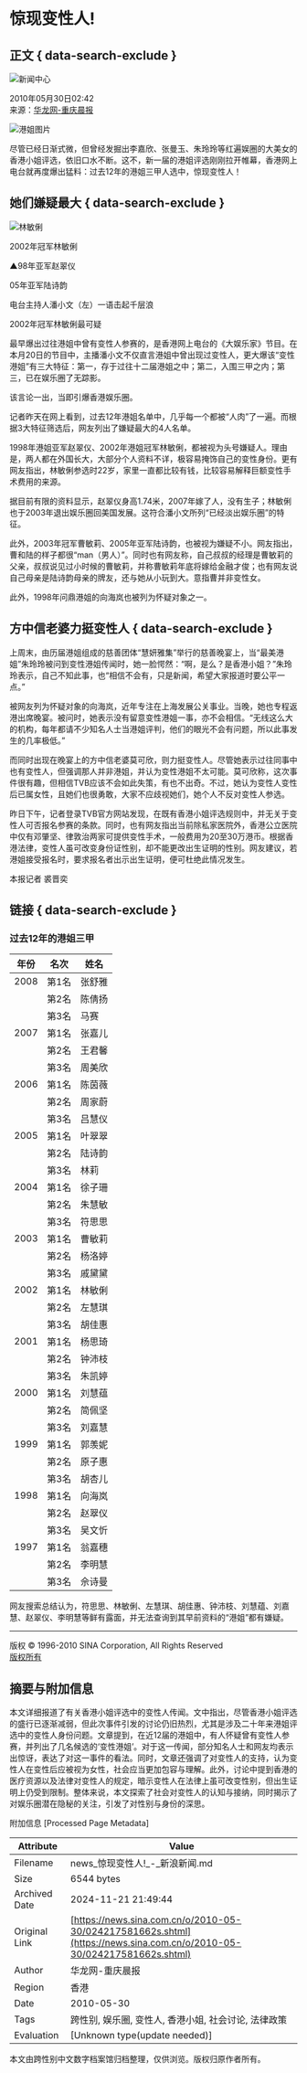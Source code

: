 # 惊现变性人!

## 正文 { data-search-exclude }


![新闻中心](http://i0.sinaimg.cn/home/deco/2009/0330/con_logo_news.gif)

2010年05月30日02:42  
来源：[华龙网-重庆晨报](http://www.cqcb.com/)

![港姐图片](http://i1.sinaimg.cn/dy/31/U868P1T31D161F479DT20051129052058_s.jpg)

尽管已经日渐式微，但曾经发掘出李嘉欣、张曼玉、朱玲玲等红遍娱圈的大美女的香港小姐评选，依旧口水不断。这不，新一届的港姐评选刚刚拉开帷幕，香港网上电台就再度爆出猛料：过去12年的港姐三甲人选中，惊现变性人！

## 她们嫌疑最大 { data-search-exclude }

![林敏俐](http://i1.sinaimg.cn/dy/31/U868P1T31D161F479DT20051129052058_s.jpg)

2002年冠军林敏俐

▲98年亚军赵翠仪  

05年亚军陆诗韵  

电台主持人潘小文（左）一语击起千层浪  

2002年冠军林敏俐最可疑  

最早爆出过往港姐中曾有变性人参赛的，是香港网上电台的《大娱乐家》节目。在本月20日的节目中，主播潘小文不仅直言港姐中曾出现过变性人，更大爆该“变性港姐”有三大特征：第一，存于过往十二届港姐之中；第二，入围三甲之内；第三，已在娱乐圈了无踪影。

该言论一出，当即引爆香港娱乐圈。

记者昨天在网上看到，过去12年港姐名单中，几乎每一个都被“人肉”了一遍。而根据3大特征筛选后，网友列出了嫌疑最大的4人名单。

1998年港姐亚军赵翠仪、2002年港姐冠军林敏俐，都被视为头号嫌疑人。理由是，两人都在外国长大，大部分个人资料不详，极容易掩饰自己的变性身份。更有网友指出，林敏俐参选时22岁，家里一直都比较有钱，比较容易解释巨额变性手术费用的来源。

据目前有限的资料显示，赵翠仪身高1.74米，2007年嫁了人，没有生子；林敏俐也于2003年退出娱乐圈回美国发展。这符合潘小文所列“已经淡出娱乐圈”的特征。

此外，2003年冠军曹敏莉、2005年亚军陆诗韵，也被视为嫌疑不小。网友指出，曹和陆的样子都很“man（男人）”。同时也有网友称，自己叔叔的经理是曹敏莉的父亲，叔叔说见过小时候的曹敏莉，并称曹敏莉年底将嫁给金融才俊；也有网友说自己母亲是陆诗韵母亲的牌友，还与她从小玩到大。意指曹并非变性女。

此外，1998年问鼎港姐的向海岚也被列为怀疑对象之一。

## 方中信老婆力挺变性人 { data-search-exclude }

上周末，由历届港姐组成的慈善团体“慧妍雅集”举行的慈善晚宴上，当“最美港姐”朱玲玲被问到变性港姐传闻时，她一脸愕然：“啊，是么？是香港小姐？”朱玲玲表示，自己不知此事，也“相信不会有，只是新闻，希望大家报道时要公平一点。”

被网友列为怀疑对象的向海岚，近年专注在上海发展公关事业。当晚，她也专程返港出席晚宴。被问时，她表示没有留意变性港姐一事，亦不会相信。“无线这么大的机构，每年都请不少知名人士当港姐评判，他们的眼光不会有问题，所以此事发生的几率极低。”

而同时出现在晚宴上的方中信老婆莫可欣，则力挺变性人。尽管她表示过往同事中也有变性人，但强调那人并非港姐，并认为变性港姐不太可能。莫可欣称，这次事件很有趣，但相信TVB应该不会如此失策，有也不出奇。不过，她认为变性人变性后已属女性，且她们也很勇敢，大家不应歧视她们，她个人不反对变性人参选。

昨日下午，记者登录TVB官方网站发现，在既有香港小姐评选规则中，并无关于变性人可否报名参赛的条款。同时，也有网友指出当前除私家医院外，香港公立医院中仅有邓肇坚、律敦治两家可提供变性手术，一般费用为20至30万港币。根据香港法律，变性人虽可改变身份证性别，却不能更改出生证明的性别。网友建议，若港姐接受报名时，要求报名者出示出生证明，便可杜绝此情况发生。

本报记者 裘晋奕

## 链接 { data-search-exclude }

### 过去12年的港姐三甲

| 年份 | 名次     | 姓名                      |
| ---- | -------- | ------------------------- |
| 2008 | 第1名   | 张舒雅                     |
|      | 第2名   | 陈倩扬                     |
|      | 第3名   | 马赛                       |
| 2007 | 第1名   | 张嘉儿                     |
|      | 第2名   | 王君馨                     |
|      | 第3名   | 周美欣                     |
| 2006 | 第1名   | 陈茵薇                     |
|      | 第2名   | 周家蔚                     |
|      | 第3名   | 吕慧仪                     |
| 2005 | 第1名   | 叶翠翠                     |
|      | 第2名   | 陆诗韵                     |
|      | 第3名   | 林莉                       |
| 2004 | 第1名   | 徐子珊                     |
|      | 第2名   | 朱慧敏                     |
|      | 第3名   | 符思思                     |
| 2003 | 第1名   | 曹敏莉                     |
|      | 第2名   | 杨洛婷                     |
|      | 第3名   | 戚黛黛                     |
| 2002 | 第1名   | 林敏俐                     |
|      | 第2名   | 左慧琪                     |
|      | 第3名   | 胡佳惠                     |
| 2001 | 第1名   | 杨思琦                     |
|      | 第2名   | 钟沛枝                     |
|      | 第3名   | 朱凯婷                     |
| 2000 | 第1名   | 刘慧蕴                     |
|      | 第2名   | 简佩坚                     |
|      | 第3名   | 刘嘉慧                     |
| 1999 | 第1名   | 郭羡妮                     |
|      | 第2名   | 原子惠                     |
|      | 第3名   | 胡杏儿                     |
| 1998 | 第1名   | 向海岚                     |
|      | 第2名   | 赵翠仪                     |
|      | 第3名   | 吴文忻                     |
| 1997 | 第1名   | 翁嘉穗                     |
|      | 第2名   | 李明慧                     |
|      | 第3名   | 佘诗曼                     |

网友搜索总结认为，符思思、林敏俐、左慧琪、胡佳惠、钟沛枝、刘慧蕴、刘嘉慧、赵翠仪、李明慧等鲜有露面，并无法查询到其早前资料的“港姐”都有嫌疑。

---

版权 © 1996-2010 SINA Corporation, All Rights Reserved  
[版权所有](http://www.sina.com.cn/intro/copyright.shtml)

## 摘要与附加信息

<!-- tcd_abstract -->
本文详细报道了有关香港小姐评选中的变性人传闻。文中指出，尽管香港小姐评选的盛行已逐渐减弱，但此次事件引发的讨论仍旧热烈，尤其是涉及二十年来港姐评选中的变性人身份问题。文章提到，在近12届的港姐中，有人怀疑曾有变性人参赛，并列出了几名候选的‘变性港姐’。对于这一传闻，部分知名人士和网友均表示出惊讶，表达了对这一事件的看法。同时，文章还强调了对变性人的支持，认为变性人在变性后应被视为女性，社会应当更加包容与理解。此外，讨论中提到香港的医疗资源以及法律对变性人的规定，暗示变性人在法律上虽可改变性别，但出生证明上仍受到限制。整体来说，本文探索了社会对变性人的认知与接纳，同时揭示了对娱乐圈潜在隐秘的关注，引发了对性别与身份的深思。
<!-- tcd_abstract_end -->

附加信息 [Processed Page Metadata]

| Attribute       | Value                                  |
|-----------------|----------------------------------------|
| Filename        | news_惊现变性人!_-_新浪新闻.md                             |
| Size            | 6544 bytes                           |
| Archived Date   | 2024-11-21 21:49:44                             |
| Original Link   | [https://news.sina.com.cn/o/2010-05-30/024217581662s.shtml](https://news.sina.com.cn/o/2010-05-30/024217581662s.shtml)                       |
| Author          | 华龙网-重庆晨报                               |
| Region          | 香港                               |
| Date            | 2010-05-30                                 |
| Tags            | 跨性别, 娱乐圈, 变性人, 香港小姐, 社会讨论, 法律政策                                 |
| Evaluation            | [Unknown type(update needed)]                                 |
<!-- tcd_table_end -->

本文由跨性别中文数字档案馆归档整理，仅供浏览。版权归原作者所有。
